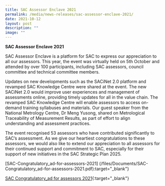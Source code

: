 ```yaml
---
title: SAC Assessor Enclave 2021
permalink: /media/news-releases/sac-assessor-enclave-2021/
date: 2021-10-12
layout: post
description: ""
image: ""
---
```

**SAC Assessor Enclave 2021**

SAC Assessor Enclave is a platform for SAC to express our appreciation to all our assessors. This year, the event was virtually held on 5th October and attended by over 100 participants, including SAC assessors, council committee and technical committee members.

Updates on new developments such as the SACiNet 2.0 platform and revamped SAC Knowledge Centre were shared at the event. The new SACiNet 2.0 would improve user experiences and management of assessments online, providing timely updates for all in the value chain. The revamped SAC Knowledge Centre will enable assessors to access on-demand training syllabuses and materials. Our guest speaker from the National Metrology Centre, Dr Meng Yusong, shared on Metrological Traceability of Measurement Results, as part of effort to align understanding and assessment practices.

The event recognised 53 assessors who have contributed significantly to SAC’s assessment. As we give our heartiest congratulations to these assessors, we would also like to extend our appreciation to all assessors for their continued support and commitment to SAC, especially for their support of new initiatives in the SAC Strategic Plan 2025.

 
 [SAC-Congratulatory_ad-for-assessors-2021]
(/files/Documents/SAC-Congratulatory_ad-for-assessors-2021.pdf):target="\_blank"}







[SAC Congratulatory_ad for assessors 2021](/files/documents/SAC-Congratulatory_ad-for-assessors-2021.pdf){:target="_blank"}